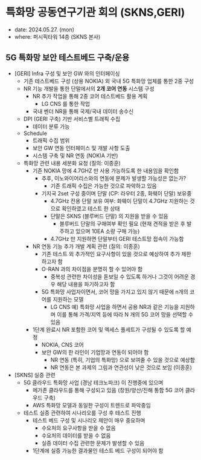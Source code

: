 # 특화망 공동연구기관 회의 (SKNS,GERI)
- date: 2024.05.27. (mon)
- where: 퍼시픽타워 14층 (SKNS 본사)

## 5G 특화망 보안 테스트베드 구축/운용
- [GERI] Infra 구성 및 보안 GW 와의 인터페이싱
  - 기존 테스트베드 구성 (상용 NOKIA) 외 국내 5G 특화망 업체를 통한 2중 구성
  - NR 기능 개발을 통한 단말에서의 **2개 코어 연동** 시스템 구성
    - NR 추가 작업을 통해 2중 코어 테스트베드 활용 계획
      - LG CNS 를 통한 작업
    - 국내 벤더 NR을 통해 국제/국내 데이터 송수신
  - DPI (GERI 구축) 기반 서비스별 트래픽 수집
    - 데이터 분류 가능
  - Schedule
    - 트래픽 수집 범위
    - 보안 GW 연동 인터페이스 및 개발 사항 도출
    - 시스템 구축 및 NR 연동 (NOKIA 기반)
  - 특화망 관련 내용 세분화 요청 (질의: 이종훈)
    - 기존 NOKIA 망에 4.7GHZ 만 사용 가능하도록 한 내용임을 확인함
      - 추후, 이노와이어리스와의 연동에 문제가 발생할 가능성은 없는가?
        - 기존 트래픽 수집은 가능한 것으로 파악하고 있음
      - 기지국 2set 구성 중이며 단말 (CP: 라우터 2종, 화웨이 단말) 보유중
        - 4.7GHz 전용 단말 보유 여부: 화웨이 단말이 4.7GHz 지원하는 것으로 확인하였고 테스트 한 상태
        - 단말은 SKNS (블루버드 단말) 의 지원을 받을 수 있음
          - 블루버드 단말의 구매여부 확인 필요 (현재 견적을 받은 후 발주하고 있으며 10EA 소량 구매 가능)
        - 4.7GHz 만 지원하면 단말부터 GERI 테스트망 접속이 가능함
    - NR 연동 기능 추가 개발 계획 관련 (질의: 이종훈)
      - 기존 테스트 외 추가적인 요구사항이 있을 것으로 예상하여 추가 제한하고자 함
      - O-RAN 과의 차이점을 분명히 할 수 있어야 함
        - 중복성 관련한 차이성을 돋보일 수 있도록 하거나 그것이 어려운 경우 해당 내용을 파기하고자 함
      - 5G 특화망 사업자이면서, 코어 망을 가지고 있지 않기 때문에 n개의 코어를 지원하는 모델
        - LG CNS 예) 특화망 사업을 하면서 공용 NR과 같은 기능을 지원하며 이를 통해 가격/지역 등에 따라 N 개의 5G 코어 망을 선택할 수 있음
    - 1단계 완료시 NR 포함한 코어 및 엑세스 풀세트가 구성될 수 있도록 할 예정
      - NOKIA, CNS 코어
      - 보안 GW의 한 라인이 기업망과 연동이 되어야 함
        - NR 연동 (특히, 기업의 특화망) 으로 보여줄 수 있을 것으로 예상함
        - NR 연동은 본 과제의 그림과 연관성이 낮은 것으로 보임 (이종훈)
- [SKNS] 실증 관련
  - 5G 클라우드 특화망 사업 (경남 테크노파크) 이 진행중에 있으며
    - 메가존 클라우드를 통해 구성되고 있음 (창원/양산/진해 통합 5G 코어 클라우드 구축)
    - AWS 특화망 모델과 동일한 구성이 트렌드로 파악중임
  - 테스트 실증 관련하여 시나리오를 구성 후 테스트 진행
    - 테스트 베드 구성 및 시나리오 제안이 매우 중요하며
      - 수요처의 요구사항을 받을 수 없음
      - 수요처의 데이터를 받을 수 없음
      - 실증 데이터 수집 관련한 문제가 발생할 수 있음
    - 1단계에 실증 가능한 결과물인 테스트 베드 구성이 되어야 함
